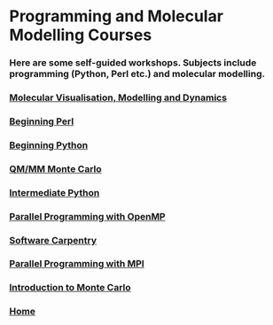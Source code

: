 <div class="grid">
  <div class="grid-item big-box hero-box">
    <h1>Programming and Molecular Modelling Courses</h1>
  </div>

  <div class="grid-item wide-box text-box">
    <h3>Here are some self-guided workshops. Subjects include
       programming (Python, Perl etc.) and molecular modelling.</h3>
  </div>

  <a href="../dynamics/index.html">
    <div class="grid-item tall-box grid-button-2">
     <h3>Molecular Visualisation, Modelling and Dynamics</h3>
    </div>
  </a>

  <a href="../beginning_perl/index.html">
    <div class="grid-item grid-button-1">
     <h3>Beginning Perl</h3>
    </div>
  </a>

  <a href="../beginning_python/index.html">
    <div class="grid-item grid-button-4">
      <h3>Beginning Python</h3>
    </div>
  </a>

  <a href="http://chryswoods.com/embo2014/Practical.html">
    <div class="grid-item grid-button-2">
     <h3>QM/MM Monte Carlo</h3>
    </div>
  </a>

  <a href="../intermediate_python/index.html">
    <div class="grid-item grid-button-4">
     <h3>Intermediate Python</h3>
    </div>
  </a>

  <a href="../beginning_openmp/index.html">
    <div class="grid-item grid-button-5">
     <h3>Parallel Programming with OpenMP</h3>
    </div>
  </a>

  <a href="../main/softwarecarpentry.html">
    <div class="grid-item wide-box grid-button-3">
     <h3>Software Carpentry</h3>
    </div>
  </a>

  <a href="../beginning_mpi/index.html">
    <div class="grid-item grid-button-5">
     <h3>Parallel Programming with MPI</h3>
    </div>
  </a>

  <a href="../intro_to_mc/index.html">
    <div class="grid-item grid-button-2">
     <h3>Introduction to Monte Carlo</h3>
    </div>
  </a>

  <a href="../index.html">
    <div class="grid-item grid-button-1">
      <h3>Home</h3>
    </div>
  </a>

</div>
